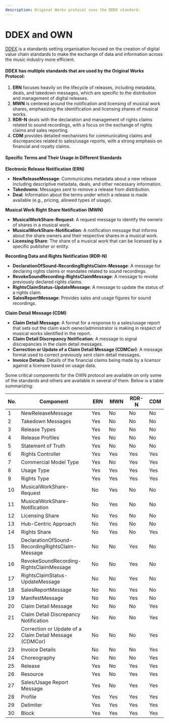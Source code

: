 ```yaml
---
description: Original Works protocol uses the DDEX standard.
---
```


# DDEX and OWN

[DDEX](https://ddex.net/) is a standards setting organisation focused on the creation of digital value chain standards to make the exchange of data and information across the music industry more efficient.

#### DDEX has multiple standards that are used by the Original Works Protocol:

1. **ERN** focuses heavily on the lifecycle of releases, including metadata, deals, and takedown messages, which are specific to the distribution and management of digital releases.
2. **MWN** is centered around the notification and licensing of musical work shares, emphasizing the identification and licensing shares of musical works.
3. **RDR-N** deals with the declaration and management of rights claims related to sound recordings, with a focus on the exchange of rights claims and sales reporting.
4. **CDM** provides detailed mechanisms for communicating claims and discrepancies related to sales/usage reports, with a strong emphasis on financial and royalty claims.

#### Specific Terms and Their Usage in Different Standards

**Electronic Release Notification (ERN)**

* **NewReleaseMessage**: Communicates metadata about a new release including descriptive metadata, deals, and other necessary information.
* **Takedowns**: Messages sent to remove a release from distribution.
* **Deal**: Information about the terms under which a release is made available (e.g., pricing, allowed types of usage).

**Musical Work Right Share Notification (MWN)**

* **MusicalWorkShare-Request**: A request message to identify the owners of shares in a musical work.
* **MusicalWorkShare-Notification**: A notification message that informs about the share owners and their respective shares in a musical work.
* **Licensing Share**: The share of a musical work that can be licensed by a specific publisher or entity.

**Recording Data and Rights Notification (RDR-N)**

* **DeclarationOfSound-RecordingRightsClaim-Message**: A message for declaring rights claims or mandates related to sound recordings.
* **RevokeSoundRecording-RightsClaimMessage**: A message to revoke previously declared rights claims.
* **RightsClaimStatus-UpdateMessage**: A message to update the status of a rights claim.
* **SalesReportMessage**: Provides sales and usage figures for sound recordings.

**Claim Detail Message (CDM)**

* **Claim Detail Message**: A format for a response to a sales/usage report that sets out the claim each owner/administrator is making in respect of musical works identified in the report.
* **Claim Detail Discrepancy Notification**: A message to signal discrepancies in the claim detail messages.
* **Correction or Update of a Claim Detail Message (CDMCor)**: A message format used to correct previously sent claim detail messages.
* **Invoice Details**: Details of the financial claims being made by a licensor against a licensee based on usage data.



Some critical components for the OWN protocol are available on only some of the standards and others are available in several of them. Below is a table summarizing:



<table><thead><tr><th>No.</th><th width="330">Component</th><th width="84">ERN</th><th width="77">MWN</th><th width="83">RDR-N</th><th>CDM</th></tr></thead><tbody><tr><td>1</td><td>NewReleaseMessage</td><td>Yes</td><td>No</td><td>No</td><td>No</td></tr><tr><td>2</td><td>Takedown Messages</td><td>Yes</td><td>No</td><td>No</td><td>No</td></tr><tr><td>3</td><td>Release Types</td><td>Yes</td><td>No</td><td>No</td><td>No</td></tr><tr><td>4</td><td>Release Profiles</td><td>Yes</td><td>No</td><td>No</td><td>No</td></tr><tr><td>5</td><td>Statement of Truth</td><td>Yes</td><td>No</td><td>No</td><td>No</td></tr><tr><td>6</td><td>Rights Controller</td><td>Yes</td><td>Yes</td><td>Yes</td><td>Yes</td></tr><tr><td>7</td><td>Commercial Model Type</td><td>Yes</td><td>No</td><td>Yes</td><td>Yes</td></tr><tr><td>8</td><td>Usage Type</td><td>Yes</td><td>Yes</td><td>Yes</td><td>Yes</td></tr><tr><td>9</td><td>Rights Type</td><td>Yes</td><td>Yes</td><td>Yes</td><td>Yes</td></tr><tr><td>10</td><td>MusicalWorkShare-Request</td><td>No</td><td>Yes</td><td>No</td><td>No</td></tr><tr><td>11</td><td>MusicalWorkShare-Notification</td><td>No</td><td>Yes</td><td>No</td><td>No</td></tr><tr><td>12</td><td>Licensing Share</td><td>No</td><td>Yes</td><td>No</td><td>No</td></tr><tr><td>13</td><td>Hub-Centric Approach</td><td>No</td><td>Yes</td><td>No</td><td>No</td></tr><tr><td>14</td><td>Rights Share</td><td>No</td><td>Yes</td><td>No</td><td>Yes</td></tr><tr><td>15</td><td>DeclarationOfSound-RecordingRightsClaim-Message</td><td>No</td><td>No</td><td>Yes</td><td>No</td></tr><tr><td>16</td><td>RevokeSoundRecording-RightsClaimMessage</td><td>No</td><td>No</td><td>Yes</td><td>No</td></tr><tr><td>17</td><td>RightsClaimStatus-UpdateMessage</td><td>No</td><td>No</td><td>Yes</td><td>No</td></tr><tr><td>18</td><td>SalesReportMessage</td><td>No</td><td>No</td><td>Yes</td><td>No</td></tr><tr><td>19</td><td>ManifestMessage</td><td>No</td><td>No</td><td>Yes</td><td>No</td></tr><tr><td>20</td><td>Claim Detail Message</td><td>No</td><td>No</td><td>No</td><td>Yes</td></tr><tr><td>21</td><td>Claim Detail Discrepancy Notification</td><td>No</td><td>No</td><td>No</td><td>Yes</td></tr><tr><td>22</td><td>Correction or Update of a Claim Detail Message (CDMCor)</td><td>No</td><td>No</td><td>No</td><td>Yes</td></tr><tr><td>23</td><td>Invoice Details</td><td>No</td><td>No</td><td>No</td><td>Yes</td></tr><tr><td>24</td><td>Choreography</td><td>No</td><td>No</td><td>No</td><td>Yes</td></tr><tr><td>25</td><td>Release</td><td>Yes</td><td>No</td><td>Yes</td><td>Yes</td></tr><tr><td>26</td><td>Resource</td><td>Yes</td><td>No</td><td>Yes</td><td>Yes</td></tr><tr><td>27</td><td>Sales/Usage Report Message</td><td>Yes</td><td>No</td><td>Yes</td><td>Yes</td></tr><tr><td>28</td><td>Profile</td><td>Yes</td><td>Yes</td><td>Yes</td><td>Yes</td></tr><tr><td>29</td><td>Delimiter</td><td>Yes</td><td>Yes</td><td>Yes</td><td>Yes</td></tr><tr><td>30</td><td>Block</td><td>Yes</td><td>Yes</td><td>Yes</td><td>Yes</td></tr></tbody></table>

